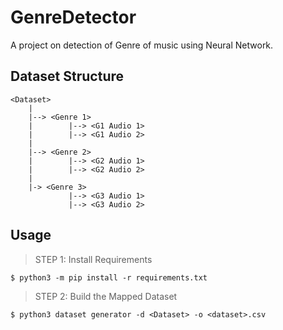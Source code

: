 # GenreDetector

A project on detection of Genre of music using Neural Network.


## Dataset Structure
```
<Dataset>
    |
    |--> <Genre 1>
    |        |--> <G1 Audio 1>
    |        |--> <G1 Audio 2>
    |
    |--> <Genre 2>
    |        |--> <G2 Audio 1>
    |        |--> <G2 Audio 2>
    |
    |-> <Genre 3>
             |--> <G3 Audio 1>
             |--> <G3 Audio 2>

```


## Usage

> STEP 1: Install Requirements  
```
$ python3 -m pip install -r requirements.txt
```

> STEP 2: Build the Mapped Dataset
```
$ python3 dataset generator -d <Dataset> -o <dataset>.csv
```

